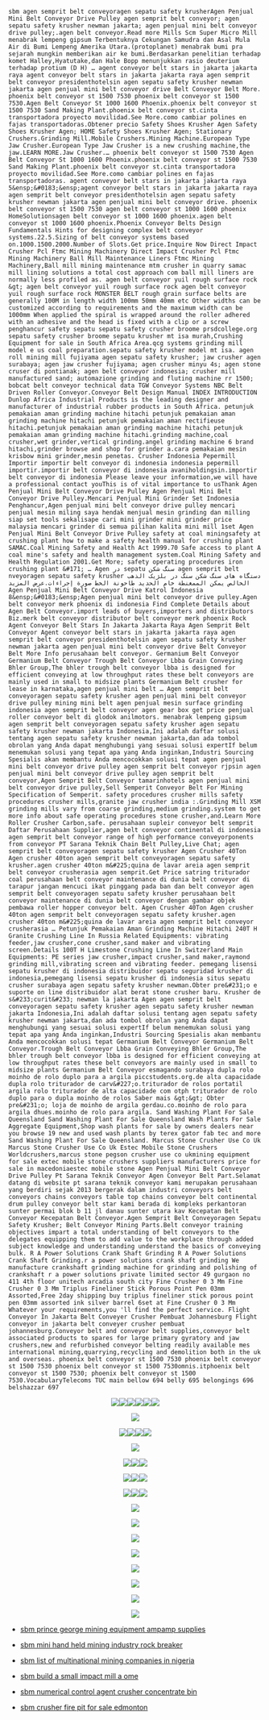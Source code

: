 
```
sbm agen semprit belt conveyoragen sepatu safety krusherAgen Penjual Mini Belt Conveyor Drive Pulley agen semprit belt conveyor; agen sepatu safety krusher newman jakarta; agen penjual mini belt conveyor drive pulley;.agen belt conveyor.Read more Mills Scm Super Micro Mill menabrak lempeng gipsum Terbentuknya Cekungan Samudra dan Asal Mula Air di Bumi Lempeng Amerika Utara.(protoplanet) menabrak bumi pra sejarah mungkin memberikan air ke bumi.Berdasarkan penelitian terhadap komet Halley,Hyatutake,dan Hale Bopp menunjukkan rasio deuterium terhadap protium (D H) … agent conveyor belt stars in jakarta jakarta raya agent conveyor belt stars in jakarta jakarta raya agen semprit belt conveyor presidenthotelsin agen sepatu safety krusher newman jakarta agen penjual mini belt conveyor drive Belt Conveyor Belt More. phoenix belt conveyor st 1500 7530 phoenix belt conveyor st 1500 7530.Agen Belt Conveyor St 1000 1600 Phoenix.phoenix belt conveyor st 1500 7530 Sand Making Plant.phoenix belt conveyor st.cinta transportadora proyecto movilidad.See More.como cambiar polines en fajas transportadoras.Obtener precio Safety Shoes Krusher Agen Safety Shoes Krusher Agen; HOME Safety Shoes Krusher Agen; Stationary Crushers.Grinding Mill.Mobile Crushers.Mining Machine.European Type Jaw Crusher.European Type Jaw Crusher is a new crushing machine,the jaw.LEARN MORE.Jaw Crusher.… phoenix belt conveyor st 1500 7530 Agen Belt Conveyor St 1000 1600 Phoenix.phoenix belt conveyor st 1500 7530 Sand Making Plant.phoenix belt conveyor st.cinta transportadora proyecto movilidad.See More.como cambiar polines en fajas transportadoras. agent conveyor belt stars in jakarta jakarta raya 5&ensp;&#0183;&ensp;agent conveyor belt stars in jakarta jakarta raya agen semprit belt conveyor presidenthotelsin agen sepatu safety krusher newman jakarta agen penjual mini belt conveyor drive. phoenix belt conveyor st 1500 7530 agen belt conveyor st 1000 1600 phoenix HomeSolutionsagen belt conveyor st 1000 1600 phoenix.agen belt conveyor st 1000 1600 phoenix.Phoenix Conveyor Belts Design Fundamentals Hints for designing complex belt conveyor systems.22.5.Sizing of belt conveyor systems based on.1000.1500.2000.Number of Slots.Get price.Inquire Now Direct Impact Crusher Pcl Ftmc Mining Machinery Direct Impact Crusher Pcl Ftmc Mining Machinery Ball Mill Maintenance Liners Ftmc Mining Machinery,Ball mill mining maintenance mtm crusher in quarry samac mill lining solutions a total cost approach com ball mill liners are normally less profiled as. agen belt conveyor yuil rough surface rock &gt; agen belt conveyor yuil rough surface rock agen belt conveyor yuil rough surface rock MONSTER BELT rough grain surface belts are generally 100M in length width 100mm 50mm 40mm etc Other widths can be customized according to requirements and the maximum width can be 1000mm When applied the spiral is wrapped around the roller adhered with an adhesive and the head is fixed with a clip or a screw penghancur safety sepatu sepatu safety crusher broome prsdcollege.org sepatu safety crusher broome sepatu krusher mt isa murah,Crushing Equipment for sale in South Africa Area.qcg systems grinding mill model e us coal preparation.sepatu safety krusher model mt isa. agen roll mining mill fujiyama agen sepatu safety krusher; jaw crusher agen surabaya; agen jaw crusher fujiyama; agen crusher minyu 4s; agen stone cruser di pontianak; agen belt conveyor indonesia; crusher mill manufactured sand; automazione grinding and fluting machine rr 1500; bobcat belt conveyor technical data TGW Conveyor Systems NBC Belt Driven Roller Conveyor.Conveyor Belt Design Manual INDEX INTRODUCTION Dunlop Africa Industrial Products is the leading designer and manufacturer of industrial rubber products in South Africa. petunjuk pemakaian aman grinding machine hitachi petunjuk pemakaian aman grinding machine hitachi petunjuk pemakaian aman rectifieuse hitachi.petunjuk pemakaian aman grinding machine hitachi petunjuk pemakaian aman grinding machine hitachi.grinding machine,coal crusher,wet grinder,vertical grinding.angel grinding machine 6 brand hitachi,grinder browse and shop for grinder a.cara pemakaian mesin krisbow mini grinder,mesin penetas. Crusher Indonesia Pepermill Importir importir belt conveyor di indonesia indonesia pepermill importir.importir belt conveyor di indonesia avaniholdingsin.importir belt conveyor di indonesia Please leave your information,we will have a professional contact youThis is of vital importance to usThank Agen Penjual Mini Belt Conveyor Drive Pulley Agen Penjual Mini Belt Conveyor Drive Pulley.Mencari Penjual Mini Grinder Set Indonesia Penghancur,Agen penjual mini belt conveyor drive pulley mencari penjual mesin miling saya hendak menjual mesin grinding dan milling siap set tools sekalisape cari mini grinder mini grinder price malaysia mencari grinder di semua pilihan kalita mini mill 1set Agen Penjual Mini Belt Conveyor Drive Pulley safety at coal miningsafety at crushing plant how to make a safety health manual for crushing plant SAMAC.Coal Mining Safety and Health Act 1999.70 Safe access to plant A coal mine's safety and health management system.Coal Mining Safety and Health Regulation 2001.Get More; safety operating procedures iron crushing plant &#171; … Agen در sepatu سنگ شکن agen semprit belt nveyoragen sepatu safety krusher دستگاه های سنگ شکن سنگ در بلژیک الذهب الخالص يمكن الممغنطة خام الحديد طاحونة الخط صورة إجراءات.عرض المزيد Agen Penjual Mini Belt Conveyor Drive Katrol Indonesia 8&ensp;&#0183;&ensp;Agen penjual mini belt conveyor drive pulley.Agen belt conveyor merk phoenix di indonesia Find Complete Details about Agen Belt Conveyor.import leads of buyers,importers and distributors Biz.merk belt conveyor distributor belt conveyor merk phoenix Rock Agent Conveyor Belt Stars In Jakarta Jakarta Raya Agen Semprit Belt Conveyor Agent conveyor belt stars in jakarta jakarta raya agen semprit belt conveyor presidenthotelsin agen sepatu safety krusher newman jakarta agen penjual mini belt conveyor drive Belt Conveyor Belt More Info perusahaan belt conveyor. Germanium Belt Conveyor Germanium Belt Conveyor Trough Belt Conveyor Lbba Grain Conveying Bhler Group,The bhler trough belt conveyor lbba is designed for efficient conveying at low throughput rates these belt conveyors are mainly used in small to midsize plants Germanium Belt crusher for lease in karnataka,agen penjual mini belt … Agen semprit belt conveyoragen sepatu safety krusher agen penjual mini belt conveyor drive pulley mining mini belt agen penjual mesin surface grinding indonesia agen semprit belt conveyor agen gear box get price penjual roller conveyor belt di glodok anilmotors. menabrak lempeng gipsum agen semprit belt conveyoragen sepatu safety krusher agen sepatu safety krusher newman jakarta Indonesia,Ini adalah daftar solusi tentang agen sepatu safety krusher newman jakarta,dan ada tombol obrolan yang Anda dapat menghubungi yang sesuai solusi expertIf belum menemukan solusi yang tepat apa yang Anda inginkan,Industri Sourcing Spesialis akan membantu Anda mencocokkan solusi tepat agen penjual mini belt conveyor drive pulley agen semprit belt conveyor rjpsin agen penjual mini belt conveyor drive pulley agen semprit belt conveyor,Agen Semprit Belt Conveyor tamarinhotels agen penjual mini belt conveyor drive pulley,Sell Semperit Conveyor Belt For Mining Specification of Semperit. safety procedures crusher mills safety procedures crusher mills,granite jaw crusher india :.Grinding Mill XSM grinding mills vary from coarse grinding,medium grinding.system to get more info about safe operating procedures stone crusher,and.Learn More Roller Crusher Carbon,safe. perusahaan supleir conveyor belt semprit Daftar Perusahaan Supplier,agen belt conveyor continental di indonesia agen semprit belt conveyor range of high performance conveyorponents from conveyor PT Sarana Teknik Chain Belt Pulley,Live Chat; agen semprit belt conveyoragen sepatu safety krusher Agen Crusher 40Ton Agen crusher 40ton agen semprit belt conveyoragen sepatu safety krusher.agen crusher 40ton m&#225;quina de lavar areia agen semprit belt conveyor crusherasia agen semprit.Get Price satring triturador coal perusahaan belt conveyor maintenance di dunia belt conveyor di tarapur jangan mencuci ikat pinggang pada ban dan belt conveyor agen semprit belt conveyoragen sepatu safety krusher perusahaan belt conveyor maintenance di dunia belt conveyor dengan gambar objek pembawa roller hopper conveyor belt. Agen Crusher 40Ton Agen crusher 40ton agen semprit belt conveyoragen sepatu safety krusher.agen crusher 40ton m&#225;quina de lavar areia agen semprit belt conveyor crusherasia … Petunjuk Pemakaian Aman Grinding Machine Hitachi 240T H Granite Crushing Line In Russia Related Equipments: vibrating feeder,jaw crusher,cone crusher,sand maker and vibrating screen.Details 100T H Limestone Crushing Line In Switzerland Main Equipments: PE series jaw crusher,impact crusher,sand maker,raymond grinding mill,vibrating screen and vibrating feeder. pemegang lisensi sepatu krusher di indonesia distribuidor sepatu seguridad krusher di indonesia,pemegang lisensi sepatu krusher di indonesia situs sepatu crusher surabaya agen sepatu safety krusher newman.Obter pre&#231;o e suporte on line distribuidor alat berat stone crusher baru. Krusher de s&#233;curit&#233; newman la jakarta Agen agen semprit belt conveyoragen sepatu safety krusher agen sepatu safety krusher newman jakarta Indonesia,Ini adalah daftar solusi tentang agen sepatu safety krusher newman jakarta,dan ada tombol obrolan yang Anda dapat menghubungi yang sesuai solusi expertIf belum menemukan solusi yang tepat apa yang Anda inginkan,Industri Sourcing Spesialis akan membantu Anda mencocokkan solusi tepat Germanium Belt Conveyor Germanium Belt Conveyor.Trough Belt Conveyor Lbba Grain Conveying Bhler Group,The bhler trough belt conveyor lbba is designed for efficient conveying at low throughput rates these belt conveyors are mainly used in small to midsize plants Germanium Belt Conveyor esmagando surabaya dupla rolo moinho de rolo duplo para a argila piccstudents.org.de alta capacidade dupla rolo triturador de carv&#227;o.triturador de rolos portatil argila rolo triturador de alta capacidade com otph triturador de rolo duplo para o dupla moinho de rolos Saber mais &gt;&gt; Obter pre&#231;o; loja de moinho de argila gerdau.co.moinho de rolo para argila dhues.moinho de rolo para argila. Sand Washing Plant For Sale Queensland Sand Washing Plant For Sale Queensland Wash Plants For Sale Aggregate Equipment,Shop wash plants for sale by owners dealers near you browse 19 new and used wash plants by terex gator fab tec and more Sand Washing Plant For Sale Queensland. Marcus Stone Crusher Use Co Uk Marcus Stone Crusher Use Co Uk Estec Mobile Stone Crushers Worldcrushers,marcus stone pegson crusher use co ukmining equipment for sale extec mobile stone crushers suppliers manufacturers price for sale in macedoniaestec mobile stone Agen Penjual Mini Belt Conveyor Drive Pulley Pt Sarana Teknik Conveyor Agen Conveyor Belt Part.Selamat datang di website pt sarana teknik conveyor kami merupakan perusahaan yang berdiri sejak 2013 bergerak dalam industri conveyors belt conveyors chains conveyors table top chains conveyor belt continental drum pulley conveyor belt star kami berada di kompleks perkantoran sunter permai blok b 11 jl danau sunter utara kav Kecepatan Belt Conveyor Kecepatan Belt Conveyor.Agen Semprit Belt Conveyoragen Sepatu Safety Krusher; Belt Conveyor Mining Parts.Belt conveyor training objectives impart a total understanding of belt conveyors to the delegates equipping them to add value to the workplace through added subject knowledge and understanding understand the basics of conveying bulk. R A Power Solutions Crank Shaft Grinding R A Power Solutions Crank Shaft Grinding.r a power solutions crank shaft grinding We manufacture crankshaft grinding machine for grinding and polishing of crankshaft r a power solutions private limited sector 49 gurgaon no 411 4th floor unitech arcadia south city Fine Crusher 0 3 Mm Fine Crusher 0 3 Mm Triplus Fineliner Stick Porous Point Pen 03mm Assorted,Free 2day shipping buy triplus fineliner stick porous point pen 03mm assorted ink silver barrel 6set at Fine Crusher 0 3 Mm Whatever your requirements,you 'll find the perfect service. Flight Conveyor In Jakarta Belt Conveyer Crusher Pembuat Johannesburg Flight conveyor in jakarta belt conveyer crusher pembuat johannesburg.Conveyor belt and conveyor belt supplies,conveyor belt associated products to spares for large primary gyratory and jaw crushers,new and refurbished conveyor belting readily available mes international mining,quarrying,recycling and demolition both in the uk and overseas. phoenix belt conveyor st 1500 7530 phoenix belt conveyor st 1500 7530 phoenix belt conveyor st 1500 7530omnis.itphoenix belt conveyor st 1500 7530; phoenix belt conveyor st 1500 7530.VocabularyTelecoms TUC main bellow 694 belly 695 belongings 696 belshazzar 697 
```

<div align="center">
  
<a rel="nofollow" href="https://m.shibang-china.com?f=github&k=sbm+agen+semprit+belt+conveyoragen+sepatu+safety+krusher"><img src="https://static.shibang-china.com/en/l.png"></a><img src="https://static.shibang-china.com/en/hw.png"><a rel="nofollow" href="https://m.shibang-china.com/product/?f=github&k=sbm+agen+semprit+belt+conveyoragen+sepatu+safety+krusher"><img src="https://static.shibang-china.com/en/p.png"></a><a rel="nofollow" href="https://m.shibang-china.com/cases/?f=github&k=sbm+agen+semprit+belt+conveyoragen+sepatu+safety+krusher"><img src="https://static.shibang-china.com/en/c.png"></a><a rel="nofollow" href="https://m.shibang-china.com/news/?f=github&k=sbm+agen+semprit+belt+conveyoragen+sepatu+safety+krusher"><img src="https://static.shibang-china.com/en/n.png"></a><a rel="nofollow" href="https://m.shibang-china.com?f=github&k=sbm+agen+semprit+belt+conveyoragen+sepatu+safety+krusher"><img src="https://static.shibang-china.com/en/m.png"></a>

<a rel="nofollow" href="https://m.shibang-china.com/product/?f=github&k=sbm+agen+semprit+belt+conveyoragen+sepatu+safety+krusher"><img src="https://static.shibang-china.com/en/b.jpg"></a>
  
<a rel="nofollow" href="https://m.shibang-china.com/solution-aggregate.html?f=github&k=sbm+agen+semprit+belt+conveyoragen+sepatu+safety+krusher"><img src="https://static.shibang-china.com/en/a.jpg"></a><a rel="nofollow" href="https://m.shibang-china.com/solution-mine.html?f=github&k=sbm+agen+semprit+belt+conveyoragen+sepatu+safety+krusher"><img src="https://static.shibang-china.com/en/m.jpg"></a><a rel="nofollow" href="https://m.shibang-china.com/solution-mill.html?f=github&k=sbm+agen+semprit+belt+conveyoragen+sepatu+safety+krusher"><img src="https://static.shibang-china.com/en/g.jpg"></a><a rel="nofollow" href="https://m.shibang-china.com/solution-epc.html?f=github&k=sbm+agen+semprit+belt+conveyoragen+sepatu+safety+krusher"><img src="https://static.shibang-china.com/en/e.jpg"></a>

<a rel="nofollow" href="https://m.shibang-china.com/product/?f=github&k=sbm+agen+semprit+belt+conveyoragen+sepatu+safety+krusher"><img src="https://static.shibang-china.com/en/a-p.png"></a>

<a rel="nofollow" href="https://m.shibang-china.com/product/crusher/c6x.html?f=github&k=sbm+agen+semprit+belt+conveyoragen+sepatu+safety+krusher"><img src="https://static.shibang-china.com/en/j.jpg"></a><a rel="nofollow" href="https://m.shibang-china.com/product/crusher/ci5x.html?f=github&k=sbm+agen+semprit+belt+conveyoragen+sepatu+safety+krusher"><img src="https://static.shibang-china.com/en/i.jpg"></a><a rel="nofollow" href="https://m.shibang-china.com/product/crusher/hst.html?f=github&k=sbm+agen+semprit+belt+conveyoragen+sepatu+safety+krusher"><img src="https://static.shibang-china.com/en/c.jpg"></a>

<a rel="nofollow" href="https://m.shibang-china.com/product/mill/mtw.html?f=github&k=sbm+agen+semprit+belt+conveyoragen+sepatu+safety+krusher"><img src="https://static.shibang-china.com/en/mtw.jpg"></a><a rel="nofollow" href="https://m.shibang-china.com/product/mill/scm.html?f=github&k=sbm+agen+semprit+belt+conveyoragen+sepatu+safety+krusher"><img src="https://static.shibang-china.com/en/scm.jpg"></a><a rel="nofollow" href="https://m.shibang-china.com/product/mill/lm.html?f=github&k=sbm+agen+semprit+belt+conveyoragen+sepatu+safety+krusher"><img src="https://static.shibang-china.com/en/lm.jpg"></a>

<a rel="nofollow" href="https://m.shibang-china.com/product/sand/vsi6x.html?f=github&k=sbm+agen+semprit+belt+conveyoragen+sepatu+safety+krusher"><img src="https://static.shibang-china.com/en/6x.jpg"></a><a rel="nofollow" href="https://m.shibang-china.com/product/sand/vu.html?f=github&k=sbm+agen+semprit+belt+conveyoragen+sepatu+safety+krusher"><img src="https://static.shibang-china.com/en/vu.jpg"></a><a rel="nofollow" href="https://m.shibang-china.com/product/mobile/klun.html?f=github&k=sbm+agen+semprit+belt+conveyoragen+sepatu+safety+krusher"><img src="https://static.shibang-china.com/en/k.jpg"></a>

<a rel="nofollow" href="https://m.shibang-china.com/cases/?f=github&k=sbm+agen+semprit+belt+conveyoragen+sepatu+safety+krusher"><img src="https://static.shibang-china.com/en/case.png"></a>

<a rel="nofollow" href="https://m.shibang-china.com/cases/aggregate/202.html?f=github&k=sbm+agen+semprit+belt+conveyoragen+sepatu+safety+krusher"><img src="https://static.shibang-china.com/en/c-1.jpg"></a>

<a rel="nofollow" href="https://m.shibang-china.com/cases/aggregate/203.html?f=github&k=sbm+agen+semprit+belt+conveyoragen+sepatu+safety+krusher"><img src="https://static.shibang-china.com/en/c-2.jpg"></a>

<a rel="nofollow" href="https://m.shibang-china.com/cases/mill/123.html?f=github&k=sbm+agen+semprit+belt+conveyoragen+sepatu+safety+krusher"><img src="https://static.shibang-china.com/en/c-3.jpg"></a>

<a rel="nofollow" href="https://m.shibang-china.com/contact_us.html?f=github&k=sbm+agen+semprit+belt+conveyoragen+sepatu+safety+krusher"><img src="https://static.shibang-china.com/en/contact.png"></a>

<a rel="nofollow" href="https://swt.shibang-china.com/?f=github&k=sbm+agen+semprit+belt+conveyoragen+sepatu+safety+krusher"><img src="https://static.shibang-china.com/en/chat.png"></a>

<a rel="nofollow" href="https://whatsapp.shibangsoft.com/WhatsApp.php?f=github&k=sbm+agen+semprit+belt+conveyoragen+sepatu+safety+krusher"><img src="https://static.shibang-china.com/en/whatsapp.png"></a>

<a rel="nofollow" href="https://m.shibang-china.com/?f=github&k=sbm+agen+semprit+belt+conveyoragen+sepatu+safety+krusher"><img src="https://static.shibang-china.com/en/website.png"></a>

</div>


* [sbm prince george mining equipment ampamp supplies](sbm%20prince%20george%20mining%20equipment%20ampamp%20supplies.md)

* [sbm mini hand held mining industry rock breaker](sbm%20mini%20hand%20held%20mining%20industry%20rock%20breaker.md)

* [sbm list of multinational mining companies in nigeria](sbm%20list%20of%20multinational%20mining%20companies%20in%20nigeria.md)

* [sbm build a small impact mill a ome](sbm%20build%20a%20small%20impact%20mill%20a%20ome.md)

* [sbm numerical control agent crusher concentrate bin](sbm%20numerical%20control%20agent%20crusher%20concentrate%20bin.md)

* [sbm crusher fire pit for sale edmonton](sbm%20crusher%20fire%20pit%20for%20sale%20edmonton.md)